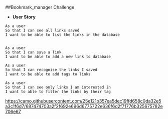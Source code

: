 ##Bookmark_manager Challenge

- **User Story**

```
As a user
So that I can see all links saved
I want to be able to list the links in the database


As a user
So that I can save a link
I want to be able to add a new link to database

As a user
So that I can recognise the links I saved
I want to be able to add tags to links

As a user
So that I can see only links I am interested in
I want to able to filter the links by their tag
```
https://camo.githubusercontent.com/25e121b357ea5dec19ffd658c0da32e5a3c1f6d7/687474703a2f2f692e696d6775722e636f6d2f71776b325675782e706e67
